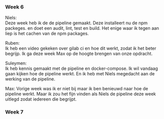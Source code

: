 ### Week 6

Niels:  
Deze week heb ik de de pipeline gemaakt. Deze installeert nu de npm packeges. en doet een audit, lint, test en build. Het enige waar ik tegen aan liep is het cachen van de npm packages.

Ruben:  
Ik heb een video gekeken over gilab ci en hoe dit werkt, zodat ik het beter begrijp. Ik ga deze week Max op de hoogte brengen van onze opdracht.

Suleymen:  
Ik heb kennis gemaakt met de pipeline en docker-compose. Ik wil vandaag gaan kijken hoe de pipeline werkt. En ik heb met Niels megedacht aan de werking van de pipeline.

Max:
Vorige week was ik er niet bij maar ik ben benieuwd naar hoe de pipeline werkt. Maar ik zou het fijn vinden als Niels de pipeline deze week uitlegd zodat iedereen die begrijpt.

### Week 7
